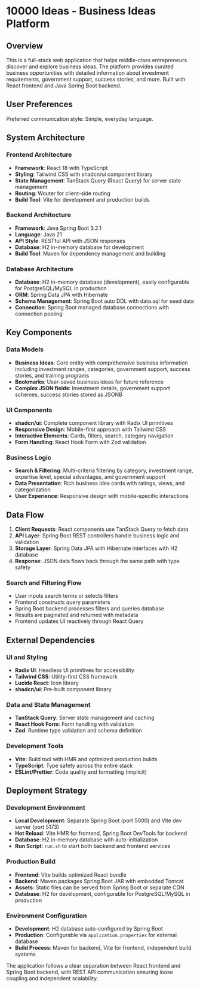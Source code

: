 # 10000 Ideas - Business Ideas Platform

## Overview

This is a full-stack web application that helps middle-class entrepreneurs discover and explore business ideas. The platform provides curated business opportunities with detailed information about investment requirements, government support, success stories, and more. Built with React frontend and Java Spring Boot backend.

## User Preferences

Preferred communication style: Simple, everyday language.

## System Architecture

### Frontend Architecture
- **Framework**: React 18 with TypeScript
- **Styling**: Tailwind CSS with shadcn/ui component library
- **State Management**: TanStack Query (React Query) for server state management
- **Routing**: Wouter for client-side routing
- **Build Tool**: Vite for development and production builds

### Backend Architecture
- **Framework**: Java Spring Boot 3.2.1
- **Language**: Java 21
- **API Style**: RESTful API with JSON responses
- **Database**: H2 in-memory database for development
- **Build Tool**: Maven for dependency management and building

### Database Architecture
- **Database**: H2 in-memory database (development), easily configurable for PostgreSQL/MySQL in production
- **ORM**: Spring Data JPA with Hibernate
- **Schema Management**: Spring Boot auto DDL with data.sql for seed data
- **Connection**: Spring Boot managed database connections with connection pooling

## Key Components

### Data Models
- **Business Ideas**: Core entity with comprehensive business information including investment ranges, categories, government support, success stories, and training programs
- **Bookmarks**: User-saved business ideas for future reference
- **Complex JSON fields**: Investment details, government support schemes, success stories stored as JSONB

### UI Components
- **shadcn/ui**: Complete component library with Radix UI primitives
- **Responsive Design**: Mobile-first approach with Tailwind CSS
- **Interactive Elements**: Cards, filters, search, category navigation
- **Form Handling**: React Hook Form with Zod validation

### Business Logic
- **Search & Filtering**: Multi-criteria filtering by category, investment range, expertise level, special advantages, and government support
- **Data Presentation**: Rich business idea cards with ratings, views, and categorization
- **User Experience**: Responsive design with mobile-specific interactions

## Data Flow

1. **Client Requests**: React components use TanStack Query to fetch data
2. **API Layer**: Spring Boot REST controllers handle business logic and validation
3. **Storage Layer**: Spring Data JPA with Hibernate interfaces with H2 database
4. **Response**: JSON data flows back through the same path with type safety

### Search and Filtering Flow
- User inputs search terms or selects filters
- Frontend constructs query parameters
- Spring Boot backend processes filters and queries database
- Results are paginated and returned with metadata
- Frontend updates UI reactively through React Query

## External Dependencies

### UI and Styling
- **Radix UI**: Headless UI primitives for accessibility
- **Tailwind CSS**: Utility-first CSS framework
- **Lucide React**: Icon library
- **shadcn/ui**: Pre-built component library

### Data and State Management
- **TanStack Query**: Server state management and caching
- **React Hook Form**: Form handling with validation
- **Zod**: Runtime type validation and schema definition

### Development Tools
- **Vite**: Build tool with HMR and optimized production builds
- **TypeScript**: Type safety across the entire stack
- **ESLint/Prettier**: Code quality and formatting (implicit)

## Deployment Strategy

### Development Environment
- **Local Development**: Separate Spring Boot (port 5000) and Vite dev server (port 5173)
- **Hot Reload**: Vite HMR for frontend, Spring Boot DevTools for backend
- **Database**: H2 in-memory database with auto-initialization
- **Run Script**: `run.sh` to start both backend and frontend services

### Production Build
- **Frontend**: Vite builds optimized React bundle
- **Backend**: Maven packages Spring Boot JAR with embedded Tomcat
- **Assets**: Static files can be served from Spring Boot or separate CDN
- **Database**: H2 for development, configurable for PostgreSQL/MySQL in production

### Environment Configuration
- **Development**: H2 database auto-configured by Spring Boot
- **Production**: Configurable via `application.properties` for external database
- **Build Process**: Maven for backend, Vite for frontend, independent build systems

The application follows a clear separation between React frontend and Spring Boot backend, with REST API communication ensuring loose coupling and independent scalability.